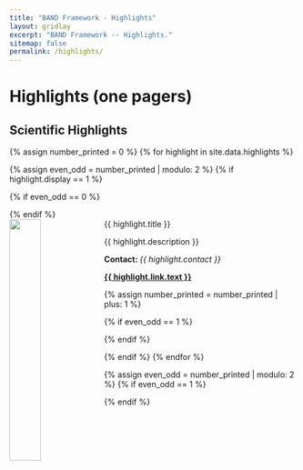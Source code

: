 ```yaml
---
title: "BAND Framework - Highlights"
layout: gridlay
excerpt: "BAND Framework -- Highlights."
sitemap: false
permalink: /highlights/
---
```



# Highlights (one pagers)

## Scientific Highlights


{% assign number_printed = 0 %}
{% for highlight in site.data.highlights %}

{% assign even_odd = number_printed | modulo: 2 %}
{% if highlight.display == 1 %}

{% if even_odd == 0 %}
<div class="row">
{% endif %}

<div class="col-sm-6 clearfix">
 <div class="well">
  <pubtit>{{ highlight.title }}</pubtit>
  <img src="{{ site.url }}{{ site.baseurl }}/images/highlightpic/{{ highlight.image }}" class="img-responsive" width="33%" style="float: left" />
  <p>{{ highlight.description }}</p>
  <p><b>Contact: </b><em>{{ highlight.contact }}</em></p>
  <p><strong><a href="{{ site.url }}{{ site.baseurl }}/highlights/{{ highlight.link.pdf }}" target="_blank">{{ highlight.link.text }}</a></strong></p>
 </div>
</div>

{% assign number_printed = number_printed | plus: 1 %}

{% if even_odd == 1 %}
</div>
{% endif %}

{% endif %}
{% endfor %}

{% assign even_odd = number_printed | modulo: 2 %}
{% if even_odd == 1 %}
</div>
{% endif %}

<p> &nbsp; </p>

